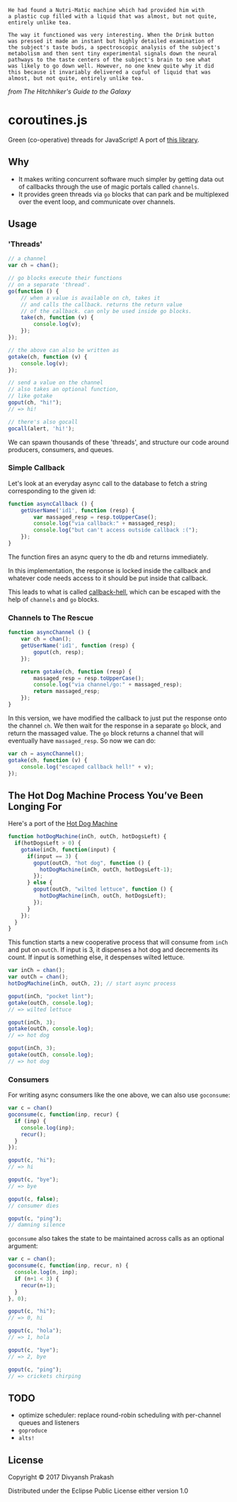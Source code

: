 ```
He had found a Nutri-Matic machine which had provided him with
a plastic cup filled with a liquid that was almost, but not quite,
entirely unlike tea.

The way it functioned was very interesting. When the Drink button
was pressed it made an instant but highly detailed examination of
the subject's taste buds, a spectroscopic analysis of the subject's
metabolism and then sent tiny experimental signals down the neural
pathways to the taste centers of the subject's brain to see what
was likely to go down well. However, no one knew quite why it did
this because it invariably delivered a cupful of liquid that was
almost, but not quite, entirely unlike tea.
```
*from The Hitchhiker's Guide to the Galaxy*

# coroutines.js

Green (co-operative) threads for JavaScript! A port of [this library](https://github.com/divs1210/functional-core-async).

## Why

- It makes writing concurrent software much simpler by getting data out
of callbacks through the use of magic portals called `channels`.
- It provides green threads via `go` blocks that can park and be multiplexed
over the event loop, and communicate over channels.

## Usage

### 'Threads'

```javascript
// a channel
var ch = chan();

// go blocks execute their functions
// on a separate 'thread'.
go(function () {
    // when a value is available on ch, takes it
    // and calls the callback. returns the return value
    // of the callback. can only be used inside go blocks.
    take(ch, function (v) {
        console.log(v);
    });
});

// the above can also be written as
gotake(ch, function (v) {
    console.log(v);
});

// send a value on the channel
// also takes an optional function,
// like gotake
goput(ch, "hi!");
// => hi!

// there's also gocall
gocall(alert, 'hi!');
```
We can spawn thousands of these 'threads', and structure our
code around producers, consumers, and queues.

### Simple Callback

Let's look at an everyday async call to the database to fetch
a string corresponding to the given id:

```javascript
function asyncCallback () {
    getUserName('id1', function (resp) {
        var massaged_resp = resp.toUpperCase();
        console.log("via callback:" + massaged_resp);
        console.log("but can't access outside callback :(");
    });
}
```

The function fires an async query to the db and returns immediately.

In this implementation, the response is locked inside the callback
and whatever code needs access to it should be put inside that callback.

This leads to what is called [callback-hell](http://callbackhell.com/),
which can be escaped with the help of `channels` and `go` blocks.

### Channels to The Rescue
```javascript
function asyncChannel () {
    var ch = chan();
    getUserName('id1', function (resp) {
        goput(ch, resp);
    });

    return gotake(ch, function (resp) {
        massaged_resp = resp.toUpperCase();
        console.log("via channel/go:" + massaged_resp);
        return massaged_resp;
    });
}
```
In this version, we have modified the callback to just put the response onto
the channel `ch`. We then wait for the response in a separate `go` block, and
return the massaged value. The `go` block returns a channel that will eventually
have `massaged_resp`. So now we can do:

```javascript
var ch = asyncChannel();
gotake(ch, function (v) {
    console.log("escaped callback hell!" + v);
});
```

## The Hot Dog Machine Process You’ve Been Longing For

Here's a port of the [Hot Dog Machine](https://www.braveclojure.com/core-async/)

```javascript
function hotDogMachine(inCh, outCh, hotDogsLeft) {
  if(hotDogsLeft > 0) {
    gotake(inCh, function(input) {
      if(input == 3) {
        goput(outCh, "hot dog", function () {
          hotDogMachine(inCh, outCh, hotDogsLeft-1);
        });
      } else {
        goput(outCh, "wilted lettuce", function () {
          hotDogMachine(inCh, outCh, hotDogsLeft);
        });
      }
    });
  }
}
```
This function starts a new cooperative process that will consume from `inCh`
and put on `outCh`. If input is 3, it dispenses a hot dog and decrements its
count. If input is something else, it despenses wilted lettuce.

```javascript
var inCh = chan();
var outCh = chan();
hotDogMachine(inCh, outCh, 2); // start async process

goput(inCh, "pocket lint");
gotake(outCh, console.log);
// => wilted lettuce

goput(inCh, 3);
gotake(outCh, console.log);
// => hot dog

goput(inCh, 3);
gotake(outCh, console.log);
// => hot dog
```

### Consumers

For writing async consumers like the one above, we can also use `goconsume`:
```javascript
var c = chan()
goconsume(c, function(inp, recur) {
  if (inp) {
    console.log(inp);
    recur();
  }
});

goput(c, "hi");
// => hi

goput(c, "bye");
// => bye

goput(c, false);
// consumer dies

goput(c, "ping");
// damning silence
```

`goconsume` also takes the state to be maintained across calls as an optional argument:
```javascript
var c = chan();
goconsume(c, function(inp, recur, n) {
  console.log(n, inp);
  if (n+1 < 3) {
    recur(n+1);
  }
}, 0);

goput(c, "hi");
// => 0, hi

goput(c, "hola");
// => 1, hola

goput(c, "bye");
// => 2, bye

goput(c, "ping");
// => crickets chirping
```

## TODO
- optimize scheduler: replace round-robin scheduling with per-channel queues and listeners
- `goproduce`
- `alts!`

## License

Copyright © 2017 Divyansh Prakash

Distributed under the Eclipse Public License either version 1.0
